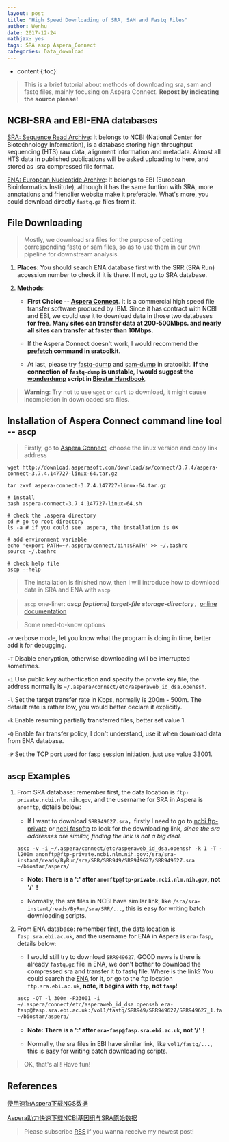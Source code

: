 ```yaml
---
layout: post
title: "High Speed Downloading of SRA, SAM and Fastq Files"
author: Wenhu
date: 2017-12-24
mathjax: yes
tags: SRA ascp Aspera_Connect
categories: Data_download
---
```


* content
{:toc}

> This is a brief tutorial about methods of downloading sra, sam and fastq files, mainly focusing on Aspera Connect. **Repost by indicating the source please!**

## NCBI-SRA and EBI-ENA databases

[SRA: Sequence Read Archive](https://www.ncbi.nlm.nih.gov/sra): It belongs to NCBI (National Center for Biotechnology Information), is a database storing high throughput sequencing (HTS) raw data, alignment information and metadata. Almost all HTS data in published publications will be asked uploading to here, and stored as .sra compressed file format.




[ENA: European Nucleotide Archive](https://www.ebi.ac.uk/ena): It belongs to EBI (European Bioinformatics Institute), although it has the same funtion with SRA, more annotations and friendlier website make it preferable. What's more, you could download directly `fastq.gz` files from it.

## File Downloading

> Mostly, we download sra files for the purpose of getting corresponding fastq or sam files, so as to use them in our own pipeline for downstream analysis.

1. **Places**: You should search ENA database first with the SRR (SRA Run) accession number to check if it is there. If not, go to SRA database.

2. **Methods**: 

    + **First Choice -- [Aspera Connect](http://downloads.asperasoft.com/en/downloads/8?list)**. It is a commercial high speed file transfer software produced by IBM. Since it has contract with NCBI and EBI, we could use it to download data in those two databases **for free**. **Many sites can transfer data at 200-500Mbps. and nearly all sites can transfer at faster than 10Mbps.**

    + If the Aspera Connect doesn't work, I would recommend the **[prefetch](https://trace.ncbi.nlm.nih.gov/Traces/sra/sra.cgi?view=toolkit_doc&f=prefetch) command in sratoolkit**.

    + At last, please try [fastq-dump](https://trace.ncbi.nlm.nih.gov/Traces/sra/sra.cgi?view=toolkit_doc&f=fastq-dump) and [sam-dump](https://trace.ncbi.nlm.nih.gov/Traces/sra/sra.cgi?view=toolkit_doc&f=sam-dump) in sratoolkit. **If the connection of `fastq-dump` is unstable, I would suggest the [wonderdump](http://data.biostarhandbook.com/scripts/wonderdump.sh) script in [Biostar Handbook](https://www.biostarhandbook.com/)**.

> **Warning**: Try not to use `wget` or `curl` to download, it might cause incompletion in downloaded sra files.

## Installation of Aspera Connect command line tool -- `ascp`

> Firstly, go to [Aspera Connect](http://downloads.asperasoft.com/en/downloads/8?list), choose the linux version and copy link address

```
wget http://download.asperasoft.com/download/sw/connect/3.7.4/aspera-connect-3.7.4.147727-linux-64.tar.gz

tar zxvf aspera-connect-3.7.4.147727-linux-64.tar.gz

# install
bash aspera-connect-3.7.4.147727-linux-64.sh

# check the .aspera directory
cd # go to root directory
ls -a # if you could see .aspera, the installation is OK

# add environment variable
echo 'export PATH=~/.aspera/connect/bin:$PATH' >> ~/.bashrc
source ~/.bashrc

# check help file
ascp --help
```

> The installation is finished now, then I will introduce how to download data in SRA and ENA with `ascp`

> `ascp` one-liner: **_ascp [options] target-file storage-directory_**，[online documentation](https://download.asperasoft.com/download/docs/ascp/2.6/html/index.html?https://download.asperasoft.com/download/docs/ascp/2.6/html/fasp/ascp.html)

> Some need-to-know options

`-v` verbose mode, let you know what the program is doing in time, better add it for debugging.

`-T` Disable encryption, otherwise downloading will be interrupted sometimes.

`-i` Use public key authentication and specify the private key file, the address normally is `~/.aspera/connect/etc/asperaweb_id_dsa.openssh`.

`-l` Set the target transfer rate in Kbps, normally is 200m - 500m. The default rate is rather low, you would better declare it explicitly.

`-k` Enable resuming partially transferred files, better set value 1.

`-Q` Enable fair transfer policy, I don't understand, use it when download data from ENA database.

`-P` Set the TCP port used for fasp session initiation, just use value 33001.

## `ascp` Examples

1. From SRA database: remember first, the data location is `ftp-private.ncbi.nlm.nih.gov`, and the username for SRA in Aspera is `anonftp`, details below: 

    + If I want to download `SRR949627.sra`，firstly I need to go to [ncbi ftp-private](ftp-private.ncbi.nlm.nih.gov) or [ncbi faspftp](https://www.ncbi.nlm.nih.gov/projects/faspftp/) to look for the downloading link, *since the sra addresses are similar, finding the link is not a big deal*.

    ```
    ascp -v -i ~/.aspera/connect/etc/asperaweb_id_dsa.openssh -k 1 -T -l200m anonftp@ftp-private.ncbi.nlm.nih.gov:/sra/sra-instant/reads/ByRun/sra/SRR/SRR949/SRR949627/SRR949627.sra ~/biostar/aspera/
    ```

    + **Note: There is a ':' after `anonftp@ftp-private.ncbi.nlm.nih.gov`, not '/'！**
    
    + Normally, the sra files in NCBI have similar link, like `/sra/sra-instant/reads/ByRun/sra/SRR/...`, this is easy for writing batch downloading scripts.


2. From ENA database: remember first, the data location is `fasp.sra.ebi.ac.uk`, and the username for ENA in Aspera is `era-fasp`, details below: 

    + I would still try to download `SRR949627`, GOOD news is there is already `fastq.gz` file in ENA, we don't bother to download the compressed sra and transfer it to fastq file. Where is the link? You could search the [ENA](https://www.ebi.ac.uk/ena) for it, or go to the ftp location `ftp.sra.ebi.ac.uk`, **note, it begins with `ftp`, not `fasp`!**

    ```
    ascp -QT -l 300m -P33001 -i ~/.aspera/connect/etc/asperaweb_id_dsa.openssh era-fasp@fasp.sra.ebi.ac.uk:/vol1/fastq/SRR949/SRR949627/SRR949627_1.fastq.gz ~/biostar/aspera/
    ```

    + **Note: There is a ':' after `era-fasp@fasp.sra.ebi.ac.uk`, not '/'！**

    + Normally, the sra files in EBI have similar link, like `vol1/fastq/...`, this is easy for writing batch downloading scripts.

> OK, that's all! Have fun!


## References

[使用速铂Aspera下载NGS数据](http://boyun.sh.cn/bio/?p=1933)

[Aspera助力快速下载NCBI基因组与SRA原始数据](https://mp.weixin.qq.com/s/oCmng_iD3-z_BDx6cUC4Fw)


> Please subscribe [RSS](http://bioinfostar.com/feed.xml) if you wanna receive my newest post!
